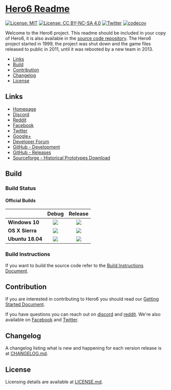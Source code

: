 # [Hero6 Readme](https://github.com/LateStartStudio/Hero6/blob/master/README.md)
[![License: MIT](https://img.shields.io/badge/License-MIT-yellow.svg)](https://opensource.org/licenses/MIT) [![License: CC BY-NC-SA 4.0](https://licensebuttons.net/l/by-nc-sa/4.0/80x15.png)](https://creativecommons.org/licenses/by-nc-sa/4.0/) [![Twitter](https://img.shields.io/twitter/url/https/twitter.com/fold_left.svg?style=social&label=Follow%20%40Hero6)](https://twitter.com/Hero6) [![codecov](https://codecov.io/gh/LateStartStudio/Hero6/branch/master/graph/badge.svg)](https://codecov.io/gh/LateStartStudio/Hero6)

Welcome to the Hero6 project. This readme should be included in your copy of Hero6, it is also available in the [source code repository](https://github.com/LateStartStudio/Hero6). The Hero6 project started in 1999, the project was shut down and the game files released to public in 2011, until it was rebooted by a new team in 2013.

* [Links](https://github.com/LateStartStudio/Hero6/blob/master/README.md#links)
* [Build](https://github.com/LateStartStudio/Hero6#build)
* [Contribution](https://github.com/LateStartStudio/Hero6#contribution)
* [Changelog](https://github.com/LateStartStudio/Hero6/blob/master/README.md#changelog)
* [License](https://github.com/LateStartStudio/Hero6/blob/master/README.md#license)

## Links
* [Homepage](http://www.hero6.org/)
* [Discord](https://discord.gg/mzPFTG)
* [Reddit](https://www.reddit.com/r/hero6)
* [Facebook](https://www.facebook.com/hero6)
* [Twitter](https://twitter.com/LateStartStudio)
* [Google+](https://plus.google.com/113761218770982404275/posts)
* [Developer Forum](http://hero6.org/forum/index.php?sid=14b99a3ea3beb965dae84d1ce6dd50d8)
* [GitHub - Development](https://github.com/LateStartStudio/Hero6)
* [GitHub - Releases](https://github.com/LateStartStudio/Hero6/releases)
* [Sourceforge - Historical Prototypes Download](http://sourceforge.net/projects/hero6/)

## Build

### Build Status

#### Official Builds
||Debug|Release|
|:---|:---:|:---:|
|**Windows 10**|![](http://build.hero6.org/app/rest/builds/buildType:(id:Hero6_Windows_DesktopGLDebug)/statusIcon)|![](http://build.hero6.org/app/rest/builds/buildType:(id:Hero6_DesktopGL)/statusIcon)|
|**OS X Sierra**|![](http://build.hero6.org/app/rest/builds/buildType:(id:Hero6_MacOS_DesktopGLDebug)/statusIcon)|![](http://build.hero6.org/app/rest/builds/buildType:(id:Hero6_ReleaseBuildDesktopGLMacX86)/statusIcon)|
|**Ubuntu 18.04**|![](http://build.hero6.org/app/rest/builds/buildType:(id:Hero6_Ubuntu_DesktopGLDebug)/statusIcon)|![](http://build.hero6.org/app/rest/builds/buildType:(id:Hero6_ReleaseBuildDesktopGLLinux)/statusIcon)|

### Build Instructions
If you want to build the source code refer to the [Build Instructions Document](https://github.com/LateStartStudio/Hero6/blob/master/docs/BUILD-INSTRUCTIONS.md).

## Contribution
If you are interested in contributing to Hero6 you should read our [Getting Started Document](https://drive.google.com/open?id=1glcmjqohm6e8lwjn6kgaWHrZowU0g89HtWpyoIWlvSg).

If you have questions you can reach out on [discord](https://discord.gg/mzPFTG) and [reddit](https://www.reddit.com/r/hero6). We're also available on [Facebook](https://www.facebook.com/hero6) and [Twitter](https://twitter.com/LateStartStudio).

## Changelog
A changelog listing what is new and happening for each version release is at [CHANGELOG.md](https://github.com/LateStartStudio/Hero6/blob/master/docs/CHANGELOG.md).

## License
Licensing details are available at [LICENSE.md](https://github.com/LateStartStudio/Hero6/blob/master/docs/LICENSE.md).

